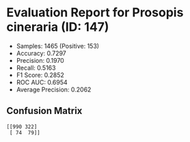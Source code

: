 # Evaluation Report for Prosopis cineraria (ID: 147)
- Samples: 1465 (Positive: 153)
- Accuracy: 0.7297
- Precision: 0.1970
- Recall: 0.5163
- F1 Score: 0.2852
- ROC AUC: 0.6954
- Average Precision: 0.2062

## Confusion Matrix
```
[[990 322]
 [ 74  79]]
```